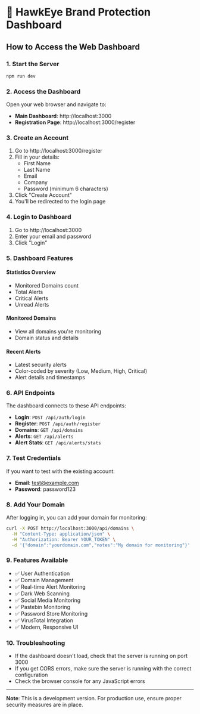 # 🦅 HawkEye Brand Protection Dashboard

## How to Access the Web Dashboard

### 1. **Start the Server**
```bash
npm run dev
```

### 2. **Access the Dashboard**
Open your web browser and navigate to:
- **Main Dashboard**: http://localhost:3000
- **Registration Page**: http://localhost:3000/register

### 3. **Create an Account**
1. Go to http://localhost:3000/register
2. Fill in your details:
   - First Name
   - Last Name
   - Email
   - Company
   - Password (minimum 6 characters)
3. Click "Create Account"
4. You'll be redirected to the login page

### 4. **Login to Dashboard**
1. Go to http://localhost:3000
2. Enter your email and password
3. Click "Login"

### 5. **Dashboard Features**

#### **Statistics Overview**
- Monitored Domains count
- Total Alerts
- Critical Alerts
- Unread Alerts

#### **Monitored Domains**
- View all domains you're monitoring
- Domain status and details

#### **Recent Alerts**
- Latest security alerts
- Color-coded by severity (Low, Medium, High, Critical)
- Alert details and timestamps

### 6. **API Endpoints**
The dashboard connects to these API endpoints:
- **Login**: `POST /api/auth/login`
- **Register**: `POST /api/auth/register`
- **Domains**: `GET /api/domains`
- **Alerts**: `GET /api/alerts`
- **Alert Stats**: `GET /api/alerts/stats`

### 7. **Test Credentials**
If you want to test with the existing account:
- **Email**: test@example.com
- **Password**: password123

### 8. **Add Your Domain**
After logging in, you can add your domain for monitoring:
```bash
curl -X POST http://localhost:3000/api/domains \
  -H "Content-Type: application/json" \
  -H "Authorization: Bearer YOUR_TOKEN" \
  -d '{"domain":"yourdomain.com","notes":"My domain for monitoring"}'
```

### 9. **Features Available**
- ✅ User Authentication
- ✅ Domain Management
- ✅ Real-time Alert Monitoring
- ✅ Dark Web Scanning
- ✅ Social Media Monitoring
- ✅ Pastebin Monitoring
- ✅ Password Store Monitoring
- ✅ VirusTotal Integration
- ✅ Modern, Responsive UI

### 10. **Troubleshooting**
- If the dashboard doesn't load, check that the server is running on port 3000
- If you get CORS errors, make sure the server is running with the correct configuration
- Check the browser console for any JavaScript errors

---

**Note**: This is a development version. For production use, ensure proper security measures are in place. 